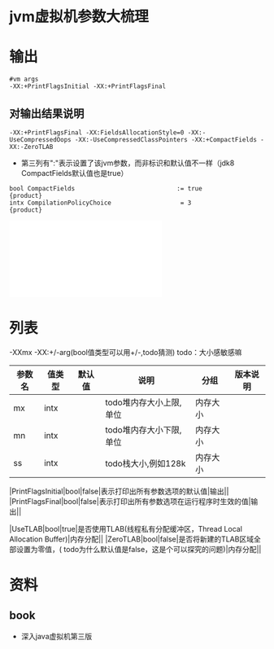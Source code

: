 # jvm虚拟机参数大梳理

# 输出

```shell
#vm args
-XX:+PrintFlagsInitial -XX:+PrintFlagsFinal
```

## 对输出结果说明

```shell
-XX:+PrintFlagsFinal -XX:FieldsAllocationStyle=0 -XX:-UseCompressedOops -XX:-UseCompressedClassPointers -XX:+CompactFields -XX:-ZeroTLAB
```

* 第三列有":"表示设置了该jvm参数，而非标识和默认值不一样（jdk8 CompactFields默认值也是true）

```shell
bool CompactFields                            := true                                {product}
intx CompilationPolicyChoice                   = 3                                   {product}
```

![jvmPrint.md](out/jvmPrint.md)

# 列表

-XXmx -XX:+/-arg(bool值类型可以用+/-,todo猜测)
todo：大小感敏感嘛

|参数名|值类型|默认值|说明|分组|版本说明|
|---|---|---|---|---|---|
|mx|intx||todo堆内存大小上限,单位|内存大小||
|mn|intx||todo堆内存大小下限,单位|内存大小||
|ss|intx||todo栈大小,例如128k|内存大小||

|PrintFlagsInitial|bool|false|表示打印出所有参数选项的默认值|输出|| |PrintFlagsFinal|bool|false|表示打印出所有参数选项在运行程序时生效的值|输出||

|UseTLAB|bool|true|是否使用TLAB(线程私有分配缓冲区，Thread Local Allocation Buffer)|内存分配|| |ZeroTLAB|bool|false|是否将新建的TLAB区域全部设置为零值，(
todo为什么默认值是false，这是个可以探究的问题)|内存分配||

# 资料

## book

* 深入java虚拟机第三版